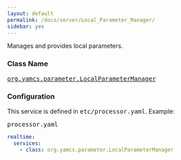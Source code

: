 ```yaml
---
layout: default
permalink: /docs/server/Local_Parameter_Manager/
sidebar: yes
---
```


Manages and provides local parameters.

### Class Name
[<tt>org.yamcs.parameter.LocalParameterManager</tt>](https://www.yamcs.org/yamcs/javadoc/org/yamcs/parameter/LocalParameterManager.html)

### Configuration

This service is defined in <tt>etc/processor.yaml</tt>. Example:

<pre class="r header">processor.yaml</pre>
```yaml
realtime:
  services:
    - class: org.yamcs.parameter.LocalParameterManager
```
